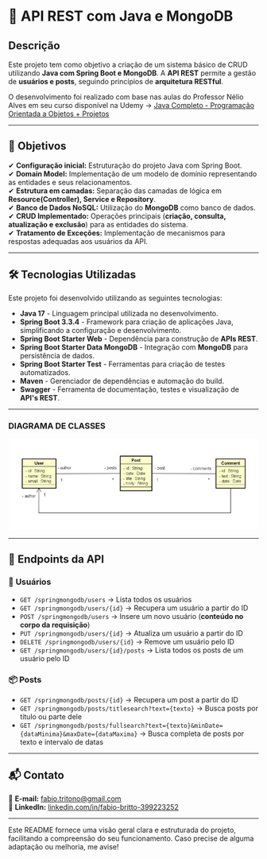 # 📌 API REST com Java e MongoDB

## Descrição  
Este projeto tem como objetivo a criação de um sistema básico de CRUD utilizando **Java com Spring Boot e MongoDB**. A **API REST** permite a gestão de **usuários e posts**, seguindo princípios de **arquitetura RESTful**.  

O desenvolvimento foi realizado com base nas aulas do Professor Nélio Alves em seu curso disponível na Udemy -> [Java Completo - Programação Orientada a Objetos + Projetos](https://www.udemy.com/course/java-curso-completo) 

---

## 🎯 Objetivos  
✔ **Configuração inicial:** Estruturação do projeto Java com Spring Boot.  
✔ **Domain Model:** Implementação de um modelo de domínio representando as entidades e seus relacionamentos.  
✔ **Estrutura em camadas:** Separação das camadas de lógica em **Resource(Controller), Service e Repository**.  
✔ **Banco de Dados NoSQL:** Utilização do **MongoDB** como banco de dados.  
✔ **CRUD Implementado:** Operações principais (**criação, consulta, atualização e exclusão**) para as entidades do sistema.  
✔ **Tratamento de Exceções:** Implementação de mecanismos para respostas adequadas aos usuários da API.   

---

## 🛠 Tecnologias Utilizadas  
Este projeto foi desenvolvido utilizando as seguintes tecnologias:  

- **Java 17** - Linguagem principal utilizada no desenvolvimento.  
- **Spring Boot 3.3.4** - Framework para criação de aplicações Java, simplificando a configuração e desenvolvimento.  
- **Spring Boot Starter Web** - Dependência para construção de **APIs REST**.  
- **Spring Boot Starter Data MongoDB** - Integração com **MongoDB** para persistência de dados.  
- **Spring Boot Starter Test** - Ferramentas para criação de testes automatizados.  
- **Maven** - Gerenciador de dependências e automação do build.  
- **Swagger** - Ferramenta de documentação, testes e visualização de **API's REST**.  

---

### DIAGRAMA DE CLASSES
![Diagrama de Classes - Domain Model](img/diagrama-classe.jpeg)

---

## 📌 Endpoints da API  

### 📁 **Usuários**  
- `GET /springmongodb/users` → Lista todos os usuários  
- `GET /springmongodb/users/{id}` → Recupera um usuário a partir do ID  
- `POST /springmongodb/users` → Insere um novo usuário (**conteúdo no corpo da requisição**)  
- `PUT /springmongodb/users/{id}` → Atualiza um usuário a partir do ID  
- `DELETE /springmongodb/users/{id}` → Remove um usuário pelo ID  
- `GET /springmongodb/users/{id}/posts` → Lista todos os posts de um usuário pelo ID  

### 📦 **Posts**  
- `GET /springmongodb/posts/{id}` → Recupera um post a partir do ID  
- `GET /springmongodb/posts/titlesearch?text={texto}` → Busca posts por título ou parte dele  
- `GET /springmongodb/posts/fullsearch?text={texto}&minDate={dataMinima}&maxDate={dataMaxima}` → Busca completa de posts por texto e intervalo de datas  

---

## 📬 Contato  
📧 **E-mail:** [fabio.tritono@gmail.com](mailto:fabio.tritono@gmail.com)  
🐙 **LinkedIn:** [linkedin.com/in/fabio-britto-399223252](https://www.linkedin.com/in/fabio-britto-399223252/)  

---

Este README fornece uma visão geral clara e estruturada do projeto, facilitando a compreensão do seu funcionamento. Caso precise de alguma adaptação ou melhoria, me avise!


